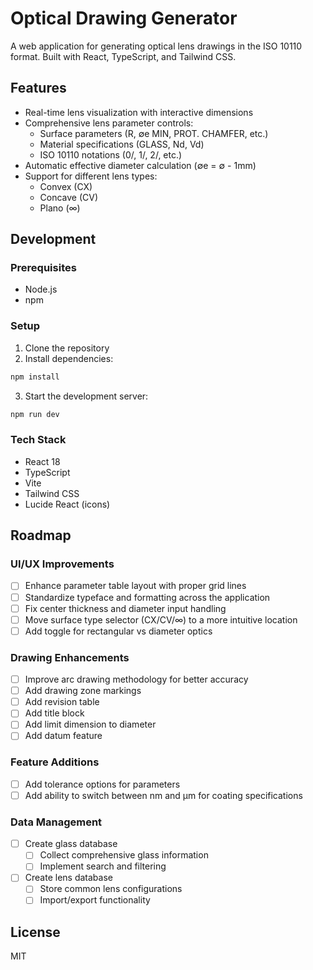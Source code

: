 # Optical Drawing Generator

A web application for generating optical lens drawings in the ISO 10110 format. Built with React, TypeScript, and Tailwind CSS.

## Features

- Real-time lens visualization with interactive dimensions
- Comprehensive lens parameter controls:
  - Surface parameters (R, ∅e MIN, PROT. CHAMFER, etc.)
  - Material specifications (GLASS, Nd, Vd)
  - ISO 10110 notations (0/, 1/, 2/, etc.)
- Automatic effective diameter calculation (∅e = ∅ - 1mm)
- Support for different lens types:
  - Convex (CX)
  - Concave (CV)
  - Plano (∞)

## Development

### Prerequisites
- Node.js
- npm

### Setup
1. Clone the repository
2. Install dependencies:
```bash
npm install
```
3. Start the development server:
```bash
npm run dev
```

### Tech Stack
- React 18
- TypeScript
- Vite
- Tailwind CSS
- Lucide React (icons)

## Roadmap

### UI/UX Improvements
- [ ] Enhance parameter table layout with proper grid lines
- [ ] Standardize typeface and formatting across the application
- [ ] Fix center thickness and diameter input handling
- [ ] Move surface type selector (CX/CV/∞) to a more intuitive location
- [ ] Add toggle for rectangular vs diameter optics

### Drawing Enhancements
- [ ] Improve arc drawing methodology for better accuracy
- [ ] Add drawing zone markings
- [ ] Add revision table
- [ ] Add title block
- [ ] Add limit dimension to diameter
- [ ] Add datum feature

### Feature Additions
- [ ] Add tolerance options for parameters
- [ ] Add ability to switch between nm and µm for coating specifications

### Data Management
- [ ] Create glass database
  - [ ] Collect comprehensive glass information
  - [ ] Implement search and filtering
- [ ] Create lens database
  - [ ] Store common lens configurations
  - [ ] Import/export functionality

## License
MIT
